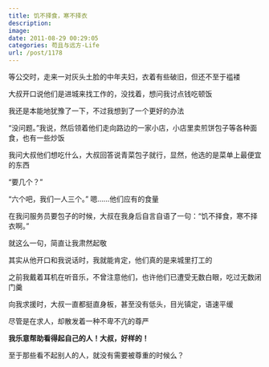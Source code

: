 ```yaml
---
title: 饥不择食，寒不择衣
description: 
image: 
date: 2011-08-29 00:29:05
categories: 苟且与远方-Life
url: /post/1178
---
```


等公交时，走来一对灰头土脸的中年夫妇，衣着有些破旧，但还不至于褴褛

大叔开口说他们是进城来找工作的，没找着，想问我讨点钱吃顿饭

我还是本能地犹豫了一下，不过我想到了一个更好的办法

“没问题。”我说，然后领着他们走向路边的一家小店，小店里卖煎饼包子等各种面食，也有一些炒饭

我问大叔他们想吃什么，大叔回答说青菜包子就行，显然，他选的是菜单上最便宜的东西

“要几个？”

“六个吧，我们一人三个。” 嗯……他们应有的食量

在我问服务员要包子的时候，大叔在我身后自言自语了一句：“饥不择食，寒不择衣啊。”

就这么一句，简直让我肃然起敬

其实从他开口和我说话时，我就能肯定，他们真的是来城里打工的

之前我戴着耳机在听音乐，不曾注意他们，也许他们已遭受无数白眼，吃过无数闭门羹

向我求援时，大叔一直都挺直身板，甚至没有低头，目光镇定，语速平缓

尽管是在求人，却散发着一种不卑不亢的尊严

**我乐意帮助看得起自己的人！大叔，好样的！**

至于那些看不起别人的人，就没有需要被尊重的时候么？